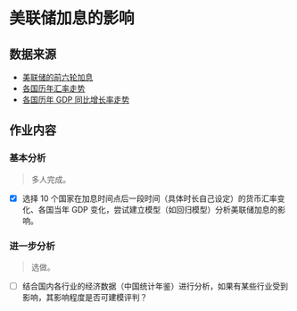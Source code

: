 # 美联储加息的影响

## 数据来源

- [美联储的前六轮加息](https://new.qq.com/rain/a/20220320A03LAS00)
- [各国历年汇率走势](https://data.worldbank.org.cn/indicator/PA.NUS.FCRF)
- [各国历年 GDP 同比增长率走势](https://data.worldbank.org.cn/indicator/NY.GDP.MKTP.KD.ZG?view=chart)

## 作业内容

### 基本分析

> 多人完成。

- [x] 选择 10 个国家在加息时间点后一段时间（具体时长自己设定）的货币汇率变化、各国当年 GDP 变化，尝试建立模型（如回归模型）分析美联储加息的影响。

### 进一步分析

> 选做。

- [ ] 结合国内各行业的经济数据（中国统计年鉴）进行分析，如果有某些行业受到影响，其影响程度是否可建模评判？
